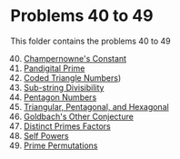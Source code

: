 # Problems 40 to 49

This folder contains the problems 40 to 49

40. [Champernowne's Constant](java/p040-p049/Problem%2040%20-%20Champernowne's%20Constant)
41. [Pandigital Prime]()
42. [Coded Triangle Numbers]())
43. [Sub-string Divisibility]()
44. [Pentagon Numbers]()
45. [Triangular, Pentagonal, and Hexagonal]()
46. [Goldbach's Other Conjecture]()
47. [Distinct Primes Factors]()
48. [Self Powers]()
49. [Prime Permutations]()
